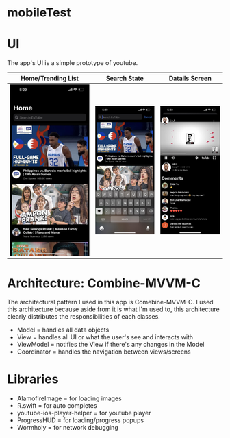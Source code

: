 # mobileTest

# UI

The app's UI is a simple prototype of youtube.

Home/Trending List            |  Search State                  |    Datails Screen  
:-------------------------:|:-------------------------: |:-------------------------:
![alt text](resources/1.jpeg)  |  ![alt text](resources/2.jpeg) | ![alt text](resources/3.jpeg)

# Architecture: Combine-MVVM-C

The architectural pattern I used in this app is Comebine-MVVM-C.
I used this architecture because aside from it is what I'm used to, this architecture clearly distributes the responsibilities of each classes.

- Model = handles all data objects
- View = handles all UI or what the user's see and interacts with
- ViewModel = notifies the View if there's any changes in the Model
- Coordinator = handles the navigation between views/screens

# Libraries
  - AlamofireImage = for loading images
  - R.swift = for auto completes
  - youtube-ios-player-helper = for youtube player
  - ProgressHUD = for loading/progress popups
  - Wormholy = for network debugging
